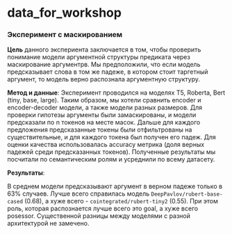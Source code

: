 # data_for_workshop

### Эксперимент с маскированием

**Цель** данного экспериента заключается в том, чтобы проверить понимание модели аргументной структуры предиката через маскирование аргументрв. Мы предположили, что если модель предсказывает слова в том же падеже, в котором стоит таргетный аргумент, то модель верно распознала аргументную структуру.

**Метод и данные**: Эксперимент проводился на моделях T5, Roberta, Bert (tiny, base, large). Таким образом, мы хотели сравнить encoder и encoder-decoder модели, а также модели разных размеров. Для проверки гипотезы аргументы были замаскированы, и модели предсказали по n токенов на месте масок. Дальше для каждого предложения предсказанные токены были отфильтрованы на существительные, и для каждого токена был получен его падеж. Для оценки качества использовалась accuracy метрика (доля верных падежей среди предсказанных токенов). Полученные результаты мы посчитали по семантическим ролям и усреднили по всему датасету.

**Результаты**:

В среднем модели предсказывают аргумент в верном падеже только в 63% случаев. Лучше всего справилась модель `DeepPavlov/rubert-base-cased` (0.68), а хуже всего - `cointegrated/rubert-tiny2` (0.55). При этом роль, которая распознается лучше всего это goal, а хуже всего posessor. Существенной разницы между моделями с разной архитектурой не замечено. 
